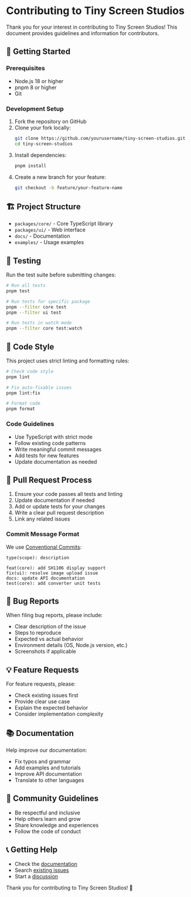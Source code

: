 # Contributing to Tiny Screen Studios

Thank you for your interest in contributing to Tiny Screen Studios! This document provides guidelines and information for contributors.

## 🚀 Getting Started

### Prerequisites

- Node.js 18 or higher
- pnpm 8 or higher
- Git

### Development Setup

1. Fork the repository on GitHub
2. Clone your fork locally:
   ```bash
   git clone https://github.com/yourusername/tiny-screen-studios.git
   cd tiny-screen-studios
   ```
3. Install dependencies:
   ```bash
   pnpm install
   ```
4. Create a new branch for your feature:
   ```bash
   git checkout -b feature/your-feature-name
   ```

## 🏗️ Project Structure

- `packages/core/` - Core TypeScript library
- `packages/ui/` - Web interface
- `docs/` - Documentation
- `examples/` - Usage examples

## 🧪 Testing

Run the test suite before submitting changes:

```bash
# Run all tests
pnpm test

# Run tests for specific package
pnpm --filter core test
pnpm --filter ui test

# Run tests in watch mode
pnpm --filter core test:watch
```

## 📝 Code Style

This project uses strict linting and formatting rules:

```bash
# Check code style
pnpm lint

# Fix auto-fixable issues
pnpm lint:fix

# Format code
pnpm format
```

### Code Guidelines

- Use TypeScript with strict mode
- Follow existing code patterns
- Write meaningful commit messages
- Add tests for new features
- Update documentation as needed

## 🔄 Pull Request Process

1. Ensure your code passes all tests and linting
2. Update documentation if needed
3. Add or update tests for your changes
4. Write a clear pull request description
5. Link any related issues

### Commit Message Format

We use [Conventional Commits](https://www.conventionalcommits.org/):

```
type(scope): description

feat(core): add SH1106 display support
fix(ui): resolve image upload issue
docs: update API documentation
test(core): add converter unit tests
```

## 🐛 Bug Reports

When filing bug reports, please include:

- Clear description of the issue
- Steps to reproduce
- Expected vs actual behavior
- Environment details (OS, Node.js version, etc.)
- Screenshots if applicable

## 💡 Feature Requests

For feature requests, please:

- Check existing issues first
- Provide clear use case
- Explain the expected behavior
- Consider implementation complexity

## 📚 Documentation

Help improve our documentation:

- Fix typos and grammar
- Add examples and tutorials
- Improve API documentation
- Translate to other languages

## 🤝 Community Guidelines

- Be respectful and inclusive
- Help others learn and grow
- Share knowledge and experiences
- Follow the code of conduct

## 📞 Getting Help

- Check the [documentation](https://github.com/yourusername/tiny-screen-studios/wiki)
- Search [existing issues](https://github.com/yourusername/tiny-screen-studios/issues)
- Start a [discussion](https://github.com/yourusername/tiny-screen-studios/discussions)

Thank you for contributing to Tiny Screen Studios! 🎉